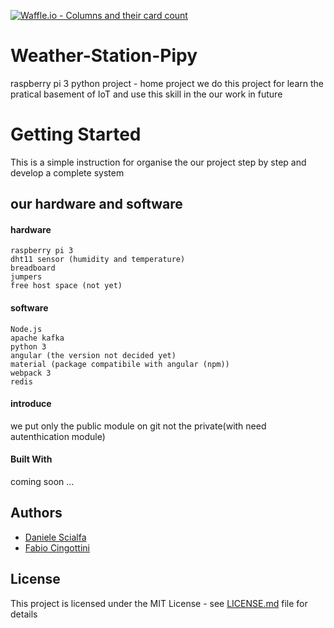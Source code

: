 [![Waffle.io - Columns and their card count](https://badge.waffle.io/bhoolandio/weather-station-pipy.png?columns=all)](https://waffle.io/bhoolandio/weather-station-pipy?utm_source=badge)
# Weather-Station-Pipy
raspberry pi 3 python project - home project
we do this project for learn the pratical basement of IoT
and use this skill in the our work in future

# Getting Started
This is a simple instruction for organise the our project
step by step and develop a complete system

## our hardware and software
#### hardware
```
raspberry pi 3
dht11 sensor (humidity and temperature)
breadboard
jumpers
free host space (not yet)
```
#### software
```
Node.js
apache kafka
python 3
angular (the version not decided yet)
material (package compatibile with angular (npm))
webpack 3
redis
```

#### introduce
we put only the public module on git not the private(with need autenthication module)

#### Built With
coming soon ...

## Authors
- [Daniele Scialfa](https://github.com/bhoolandio)
- [Fabio Cingottini](https://github.com/FabioCingottini)

## License
This project is licensed under the MIT License - see [LICENSE.md](LICENSE.md) file for details

